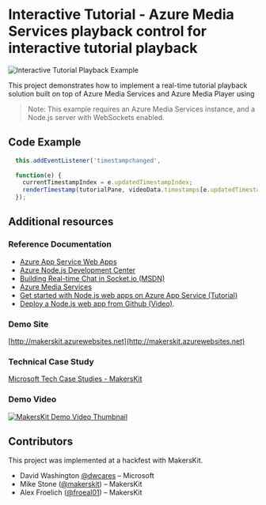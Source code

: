 # Interactive Tutorial - Azure Media Services playback control for interactive tutorial playback


![Interactive Tutorial Playback Example](http://microsoft.github.io/techcasestudies/images/2017-01-19-makerskit/makerskit-player.png)

This project demonstrates how to implement a real-time tutorial playback solution built on top of Azure Media Services and Azure Media Player using 

> Note: This example requires an Azure Media Services instance, and a Node.js server with WebSockets enabled.

## Code Example

```javascript
  this.addEventListener('timestampchanged', 
  
  function(e) {
    currentTimestampIndex = e.updatedTimestampIndex;
    renderTimestamp(tutorialPane, videoData.timestamps[e.updatedTimestampIndex]);
  });
```

## Additional resources ##

### Reference Documentation ###
* [Azure App Service Web Apps](https://docs.microsoft.com/en-us/azure/app-service-web/)
* [Azure Node.js Development Center](https://azure.microsoft.com/en-us/develop/nodejs/)
* [Building Real-time Chat in Socket.io (MSDN)](https://docs.microsoft.com/en-us/azure/app-service-web/web-sites-nodejs-chat-app-socketio)
* [Azure Media Services](https://docs.microsoft.com/en-us/azure/media-services)
* [Get started with Node.js web apps on Azure App Service (Tutorial)](https://docs.microsoft.com/en-us/azure/app-service-web/app-service-web-get-started-nodejs)
* [Deploy a Node.js web app from Github (Video)](https://azure.microsoft.com/en-us/resources/videos/create-a-nodejs-site-deploy-from-github/).

### Demo Site ###
[http://makerskit.azurewebsites.net](http://makerskit.azurewebsites.net)

### Technical Case Study ###
[Microsoft Tech Case Studies - MakersKit](https://microsoft.github.io/techcasestudies/azure%20app%20service/2017/03/09/makerskit.html)

### Demo Video ###
[![MakersKit Demo Video Thumbnail](http://microsoft.github.io/techcasestudies/images/2017-01-19-makerskit/makerskit-video-thumb.png)](https://channel9.msdn.com/Blogs/raw-tech/MakersKit-Interactive-Player)


## Contributors
This project was implemented at a hackfest with MakersKit.

* David Washington [@dwcares](http://twitter.com/dwcares) – Microsoft
* Mike Stone ([@makerskit](https://twitter.com/makerskit)) – MakersKit
* Alex Froelich ([@froeal01](https://twitter.com/froeal01)) – MakersKit